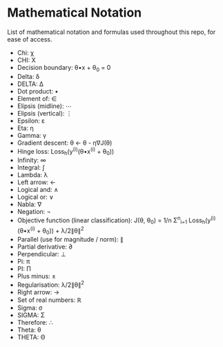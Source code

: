 # Mathematical Notation

List of mathematical notation and formulas used throughout this repo, for ease of access.

- Chi: χ
- CHI: Χ
- Decision boundary: θ•x + θ<sub>0</sub> = 0
- Delta: δ
- DELTA: Δ
- Dot product: •
- Element of: ∈
- Elipsis (midline): ⋯
- Elipsis (vertical): ⋮
- Epsilon: ε
- Eta: η
- Gamma: γ
- Gradient descent: θ ← θ - η∇J(θ)
- Hinge loss: Loss<sub>h</sub>(y<sup>(i)</sup>(θ•x<sup>(i)</sup> + θ<sub>0</sub>))
- Infinity: ∞
- Integral: ∫
- Lambda: λ
- Left arrow: ←
- Logical and: ∧
- Logical or: ∨
- Nabla: ∇
- Negation: ¬
- Objective function (linear classification): J(θ, θ<sub>0</sub>) = 1/n Σ<sup>n</sup><sub>i=1</sub> Loss<sub>h</sub>(y<sup>(i)</sup>(θ•x<sup>(i)</sup> + θ<sub>0</sub>)) + λ/2∥θ∥<sup>2</sup>
- Parallel (use for magnitude / norm): ∥
- Partial derivative: ∂
- Perpendicular: ⊥
- Pi: π
- PI: Π
- Plus minus: ±
- Regularisation: λ/2∥θ∥<sup>2</sup>
- Right arrow: →
- Set of real numbers: ℝ
- Sigma: σ
- SIGMA: Σ
- Therefore: ∴
- Theta: θ
- THETA: Θ
